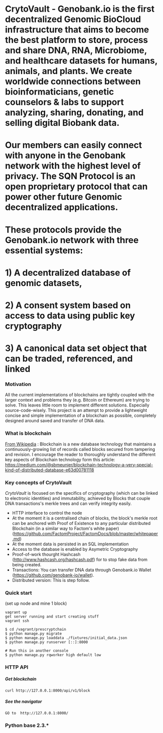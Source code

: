 
# CrytoVault - Genobank.io is the first decentralized Genomic BioCloud infrastructure that aims to become the best platform to store, process and share DNA, RNA, Microbiome, and healthcare datasets for humans, animals, and plants. We create worldwide connections between bioinformaticians, genetic counselors \& labs to support analyzing, sharing, donating, and selling digital Biobank data. 
# Our members can easily connect with anyone in the Genobank network with the highest level of privacy. The SQN Protocol is an open proprietary protocol that can power other future Genomic decentralized applications.
# These protocols provide the Genobank.io network with three essential systems: 
# 1) A decentralized database of genomic datasets, 
# 2) A consent system based on access to data using public key cryptography 
# 3) A canonical data set object that can be traded, referenced, and linked

### Motivation
All the current implementations of blockchains are tightly coupled with the larger context and problems they (e.g. Bitcoin or Ethereum) are trying to solve. This leaves little room to implement different solutions. Especially source-code-wisely. This project is an attempt to provide a lightweight concise and simple implementation of a blockchain as possible, completely designed around saved and transfer of DNA data.


### What is blockchain
[From Wikipedia](https://en.wikipedia.org/wiki/Blockchain_(database)) : Blockchain is a new database technology that maintains a continuously-growing list of records called blocks secured from tampering and revision. I encourage the reader to thoroughly understand the different key aspects of Blockchain technology form this article: https://medium.com/@sbmeunier/blockchain-technology-a-very-special-kind-of-distributed-database-e63d00781118


### Key concepts of CrytoVault
 *CrytoVault* is focused on the specifics of cryptography (which can be linked to electronic identities) and immutability, achieved by Blocks that couple DNA transactions's merkle trees and can verify integrity easily.
* HTTP interface to control the node
* At the moment it is a centralised chain of blocks, the block's merkle root can be anchored with Proof of Existence to any particular distributed Blockchain (in a similar way to Factom's white paper) (https://github.com/FactomProject/FactomDocs/blob/master/whitepaper.md)
* At the moment data is persisted in an SQL implementation
* Access to the database is enabled by Asymetric Cryptography
* Proof-of-work thourght Hashcash (http://www.hashcash.org/hashcash.pdf) for to stop fake data from being created.
* Transactions: You can transfer DNA data through Genobank.io Wallet (https://github.com/genobank-io/wallet). 
* Distributed version: This is step follow.

### Quick start
(set up node and mine 1 block)
```
vagrant up
get server running and start creating stuff
vagrant ssh

$ cd /vagrant/prescryptchain
$ python manage.py migrate
$ python manage.py loaddata ./fixtures/initial_data.json
$ python manage.py runserver [::]:8000

# Run this in another console
$ python manage.py rqworker high default low
```


### HTTP API

##### Get blockchain
```
curl http://127.0.0.1:8000/api/v1/block
```

##### See the navigator
```
GO to  http://127.0.0.1:8000/
```

### Python base 2.3.*
